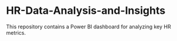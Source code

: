 # HR-Data-Analysis-and-Insights
This repository contains a Power BI dashboard for analyzing key HR metrics.
